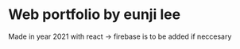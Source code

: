 

# Web portfolio by eunji lee 

Made in year 2021 with react 
-> firebase is to be added if neccesary

